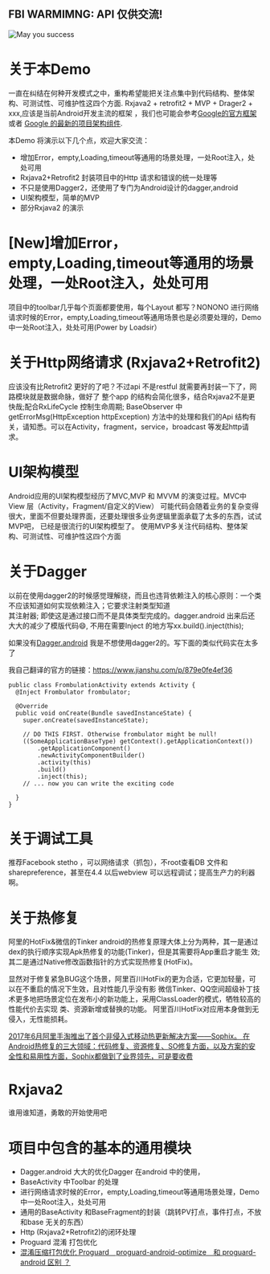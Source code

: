 ## FBI WARMIMNG: API 仅供交流!
![May you success](http://upload-images.jianshu.io/upload_images/2376786-eb650ac290d59491.jpg?imageMogr2/auto-orient/strip%7CimageView2/2/w/1240 "在这里输入图片标题")

# 关于本Demo
  一直在纠结在何种开发模式之中，重构希望能把关注点集中到代码结构、整体架构、可测试性、可维护性这四个方面.
  Rxjava2 + retrofit2 + MVP + Drager2 + xxx,应该是当前Android开发主流的框架 ，我们也可能会参考[Google的官方框架](https://github.com/googlesamples/android-architecture) 或者 [Google 的最新的项目架构组件](https://github.com/googlesamples/android-architecture-components).
  
本Demo 将演示以下几个点，欢迎大家交流：
- 增加Error，empty,Loading,timeout等通用的场景处理，一处Root注入，处处可用
- Rxjava2+Retrofit2 封装项目中的Http 请求和错误的统一处理等
- 不只是使用Dagger2，还使用了专门为Android设计的dagger,android
- UI架构模型，简单的MVP
- 部分Rxjava2  的演示
  
# [New]增加Error，empty,Loading,timeout等通用的场景处理，一处Root注入，处处可用
   项目中的toolbar几乎每个页面都要使用，每个Layout 都写？NONONO
   进行网络请求时候的Error，empty,Loading,timeout等通用场景也是必须要处理的，Demo中一处Root注入，处处可用(Power by Loadsir）

# 关于Http网络请求 (Rxjava2+Retrofit2)
  应该没有比Retrofit2 更好的了吧？不过api 不是restful 就需要再封装一下了，网路模块就是数据命脉，做好了
  整个app 的结构会简化很多，结合Rxjava2不是更快哉;配合RxLifeCycle 控制生命周期;
  BaseObserver 中getErrorMsg(HttpException httpException) 方法中的处理和我们的Api  结构有关，请知悉。可以在Activity，fragment，service，broadcast 等发起http请求。

# UI架构模型
  Android应用的UI架构模型经历了MVC,MVP 和 MVVM 的演变过程。MVC中View 层（Activity，Fragment/自定义的View）
  可能代码会随着业务的复杂变得很大，里面不但要处理界面，还要处理很多业务逻辑里面承载了太多的东西，试试MVP吧，
  已经是很流行的UI架构模型了。
  使用MVP多关注代码结构、整体架构、可测试性、可维护性这四个方面

# 关于Dagger
  以前在使用dagger2的时候感觉理解绕，而且也违背依赖注入的核心原则：一个类不应该知道如何实现依赖注入；它要求注射类型知道  
  其注射器; 即使这是通过接口而不是具体类型完成的。dagger.android 出来后还大大的减少了模版代码😄, 不用在需要Inject 的地方写xx.build().inject(this);
  
  如果没有[Dagger.android](https://google.github.io/dagger//android.html) 我是不想使用dagger2的。写下面的类似代码实在太多了
  
  我自己翻译的官方的链接：https://www.jianshu.com/p/879e0fe4ef36
  
  ```
  public class FrombulationActivity extends Activity {
    @Inject Frombulator frombulator;
  
    @Override
    public void onCreate(Bundle savedInstanceState) {
      super.onCreate(savedInstanceState);
      
      // DO THIS FIRST. Otherwise frombulator might be null!
      ((SomeApplicationBaseType) getContext().getApplicationContext())
          .getApplicationComponent()
          .newActivityComponentBuilder()
          .activity(this)
          .build()
          .inject(this);
      // ... now you can write the exciting code
      
    }
  }
 
 ```
  
# 关于调试工具
 推荐Facebook stetho ，可以网络请求（抓包），不root查看DB 文件和sharepreference，甚至在4.4 以后webview
 可以远程调试；提高生产力的利器啊。

# 关于热修复
  阿里的HotFix&微信的Tinker
  android的热修复原理大体上分为两种，其一是通过dex的执行顺序实现Apk热修复的功能(Tinker)，但是其需要将App重启才能生 效;其二是通过Native修改函数指针的方式实现热修复(HotFix)。

  显然对于修复紧急BUG这个场景，阿里百川HotFix的更为合适，它更加轻量，可以在不重启的情况下生效，且对性能几乎没有影
  微信Tinker、QQ空间超级补丁技术更多地把场景定位在发布小的新功能上，采用ClassLoader的模式，牺牲较高的性能代价去实现 类、资源新增或替换的功能。
  阿里百川HotFix对应用本身做到无侵入，无性能损耗。

 [2017年6月阿里手淘推出了首个非侵入式移动热更新解决方案——Sophix。
 在Android热修复的三大领域：代码修复、资源修复、SO修复方面，以及方案的安全性和易用性方面，Sophix都做到了业界领先，可是要收费](https://mp.weixin.qq.com/s?__biz=MzAxMTI4MTkwNQ==&mid=2650823404&idx=1&sn=c56458a97561f54b893b33a80635d399&chksm=80b78e72b7c00764b26972bd21cd3e4fe5bb075a8d80890340b2a7a0a565779add0757b161e8&mpshare=1&scene=1&srcid=0704C7XraNsOGvDsgN9bCNii&pass_ticket=AZhM9mvZM8BzU28oFsdChz0QSuCBcgFEhhet1%2FD2hXnrM%2FSkdWA5TsZ06l%2F%2Fhbwm#rd)

# Rxjava2
  谁用谁知道，勇敢的开始使用吧

# 项目中包含的基本的通用模块
- Dagger.android 大大的优化Dagger 在android 中的使用，
- BaseActivity 中Toolbar 的处理
- 进行网络请求时候的Error，empty,Loading,timeout等通用场景处理，Demo中一处Root注入，处处可用
- 通用的BaseActivity 和BaseFragment的封装（跳转PV打点，事件打点，不放和base 无关的东西）
- Http (Rxjava2+Retrofit2)的闭环处理
- Proguard 混淆 打包优化
- [混淆压缩打包优化 Proguard　proguard-android-optimize　和 proguard-android 区别 ？](https://github.com/D-clock/Doc/blob/master/Android/Gradle/4_AndroidStudio%E4%B8%8BProGuard%E6%B7%B7%E6%B7%86%E6%89%93%E5%8C%85.md)






























